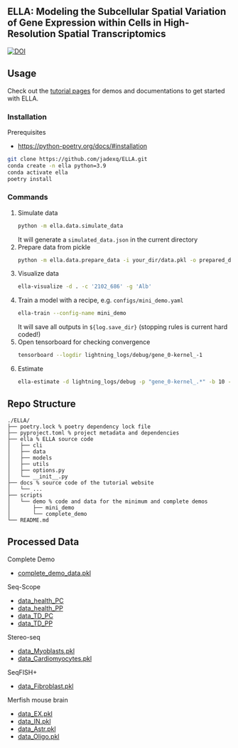 ## ELLA: Modeling the Subcellular Spatial Variation of Gene Expression within Cells in High-Resolution Spatial Transcriptomics
[![DOI](https://zenodo.org/badge/798584399.svg)](https://doi.org/10.5281/zenodo.17065819)

## Usage

Check out the [tutorial pages](https://jadexq.github.io/ELLA/) for demos and documentations to get started with ELLA.

### Installation
Prerequisites
- https://python-poetry.org/docs/#installation

```bash
git clone https://github.com/jadexq/ELLA.git
conda create -n ella python=3.9
conda activate ella
poetry install
```

### Commands

1. Simulate data
    ```bash
    python -m ella.data.simulate_data
    ```
    It will generate a `simulated_data.json` in the current directory
2. Prepare data from pickle
   ```bash
   python -m ella.data.prepare_data -i your_dir/data.pkl -o prepared_data
   ```
3. Visualize data
   ```bash
   ella-visualize -d . -c '2102_686' -g 'Alb'
   ```
4. Train a model with a recipe, e.g. `configs/mini_demo.yaml`
    ```bash
    ella-train --config-name mini_demo
    ```
    It will save all outputs in `${log.save_dir}`
    (stopping rules is current hard coded!)
5. Open tensorboard for checking convergence
    ```bash
    tensorboard --logdir lightning_logs/debug/gene_0-kernel_-1
    ```
6. Estimate
   ```bash
   ella-estimate -d lightning_logs/debug -p "gene_0-kernel_.*" -b 10 -o path/to/out.json
   ```


## Repo Structure
```
./ELLA/
├── poetry.lock % poetry dependency lock file
├── pyproject.toml % project metadata and dependencies
├── ella % ELLA source code
│   ├── cli
│   ├── data
│   ├── models
│   ├── utils
│   ├── options.py
│   └── __init__.py
├── docs % source code of the tutorial website
│   └── ...
├── scripts
│   └── demo % code and data for the minimum and complete demos
│       ├── mini_demo
│       └── complete_demo
└── README.md

```


## Processed Data
Complete Demo
- [complete_demo_data.pkl](sha256:aac2f957f98358b1622ddafa2a27b5482101ed0ce7fca3400916a06f37f92ec7)

Seq-Scope
- [data_health_PC](sha256:1e72aaa2ed4563bc0c122d3bb84975b5930903d1552936c6faafea3b72f9b84b)
- [data_health_PP](sha256:11b31911fd0fe9c24ad53dbe0194fd60781c0fbf12f82a8ef03a24d4c679cc45)
- [data_TD_PC](sha256:9619e72cf5ff8f4d10e125f7001b4d3e90deb87755db0c2618bdf553d96d46bb)
- [data_TD_PP](sha256:ee7f963d92f3fa5f5c7d57b76acb8ceab845db89867d35291c05e12b955a403a)

Stereo-seq
- [data_Myoblasts.pkl](sha256:03880a2626f6348a8638f68c46da2c29741dd2cd546eab0becc5039a521a26d3)
- [data_Cardiomyocytes.pkl](sha256:8b6a7373c1e68037421c26ac552c7e7c81eb7ca4f350a22c8ba1ea2d81b646f4)
  

SeqFISH+
- [data_Fibroblast.pkl](sha256:91fd8a86cd275f0fbe3f4dcd136c4f0eec9b37c4a8199e33eb7ae9f77ac44e29)

Merfish mouse brain
- [data_EX.pkl](sha256:256bc31125997b1a3ab3959ece95202d26e54d916f6c85fc156dc10591a67939)
- [data_IN.pkl](sha256:f58173aa24400b221d1fee6b5b8a71b9c5827318c9ead040f632639501d9a9cd)
- [data_Astr.pkl](sha256:4df33d2e58f8d3620d89790aa2d464979ce4da89efe4234be441e0ed6ab74471)
- [data_Oligo.pkl](sha256:cdcc63585c2c99fff009a524ef6f2fc4fc0d0586aaf855c81b9c229f2b517414)
